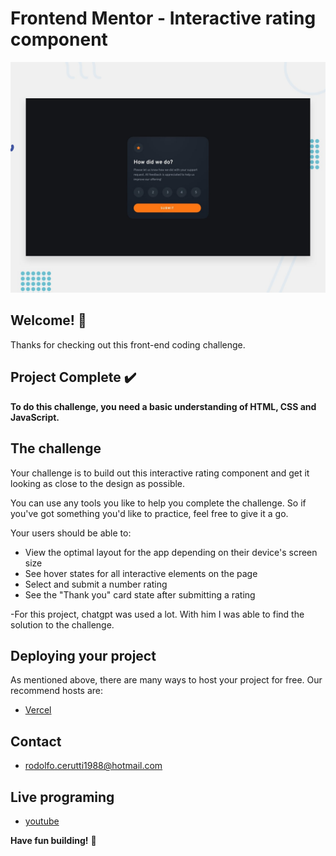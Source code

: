 # Frontend Mentor - Interactive rating component

![Design preview for the Interactive rating component coding challenge](./design/desktop-preview.jpg)

## Welcome! 👋

Thanks for checking out this front-end coding challenge.

## Project Complete ✔️

**To do this challenge, you need a basic understanding of HTML, CSS and JavaScript.**

## The challenge

Your challenge is to build out this interactive rating component and get it looking as close to the design as possible.

You can use any tools you like to help you complete the challenge. So if you've got something you'd like to practice, feel free to give it a go.

Your users should be able to:

- View the optimal layout for the app depending on their device's screen size
- See hover states for all interactive elements on the page
- Select and submit a number rating
- See the "Thank you" card state after submitting a rating

-For this project, chatgpt was used a lot. With him I was able to find the solution to the challenge.

## Deploying your project

As mentioned above, there are many ways to host your project for free. Our recommend hosts are:


- [Vercel](https://interactive-rating-component-zeta-six.vercel.app/)

## Contact

+ rodolfo.cerutti1988@hotmail.com

## Live programing

- [youtube](https://www.youtube.com/watch?v=lqUGu02c8aw&t=1812s&ab_channel=RodolfoCerutti-Designer)

**Have fun building!** 🚀
